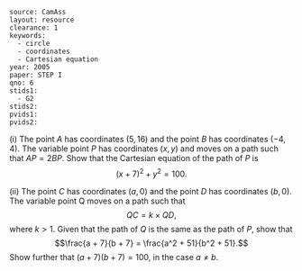 ````
source: CamAss
layout: resource
clearance: 1
keywords: 
  - circle
  - coordinates
  - Cartesian equation
year: 2005
paper: STEP I
qno: 6
stids1:
  - G2
stids2:
pvids1:
pvids2:

````

(i) The point $A$ has coordinates $(5,16)$ and the point $B$ has coordinates $(-4,4)$. The variable point $P$ has coordinates $(x,y)$ and moves on a path such that $AP = 2BP$. Show that the Cartesian equation of the path of $P$ is
$$(x + 7)^2 + y^2 = 100.$$

(ii) The point $C$ has coordinates $(a,0)$ and the point $D$ has coordinates $(b,0)$. The variable point Q moves on a path such that
$$QC = k \times QD,$$
where $k > 1$. Given that the path of $Q$ is the same as the path of $P$, show that
$$\frac{a + 7}{b + 7} = \frac{a^2 + 51}{b^2 + 51}.$$
Show further that $(a + 7)(b + 7) = 100$, in the case $a \neq b$.

